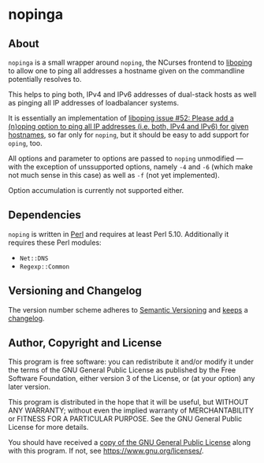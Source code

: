 nopinga
=======

About
-----

`nopinga` is a small wrapper around `noping`, the NCurses frontend to
[liboping](https://github.com/octo/liboping) to allow one to ping all
addresses a hostname given on the commandline potentially resolves to.

This helps to ping both, IPv4 and IPv6 addresses of dual-stack hosts
as well as pinging all IP addresses of loadbalancer systems.

It is essentially an implementation of [liboping issue
#52: Please add a (n)oping option to ping all IP addresses (i.e. both,
IPv4 and IPv6) for given
hostnames](https://github.com/octo/liboping/issues/52), so far only
for `noping`, but it should be easy to add support for `oping`, too.

All options and parameter to options are passed to `noping` unmodified
— with the exception of unssupported options, namely `-4` and `-6`
(which make not much sense in this case) as well as `-f` (not yet
implemented).

Option accumulation is currently not supported either.


Dependencies
------------

`noping` is written in [Perl](https://www.perl.org/) and requires at
least Perl 5.10. Additionally it requires these Perl modules:

* `Net::DNS`
* `Regexp::Common`


Versioning and Changelog
------------------------

The version number scheme adheres to [Semantic
Versioning](https://semver.org/) and
[keeps](https://keepachangelog.com/en/1.0.0/) a
[changelog](CHANGELOG.md).


Author, Copyright and License
-----------------------------

This program is free software: you can redistribute it and/or modify
it under the terms of the GNU General Public License as published by
the Free Software Foundation, either version 3 of the License, or
(at your option) any later version.

This program is distributed in the hope that it will be useful, but
WITHOUT ANY WARRANTY; without even the implied warranty of
MERCHANTABILITY or FITNESS FOR A PARTICULAR PURPOSE.  See the
GNU General Public License for more details.

You should have received a [copy of the GNU General Public
License](LICENSE.md) along with this program.  If not, see
https://www.gnu.org/licenses/.
